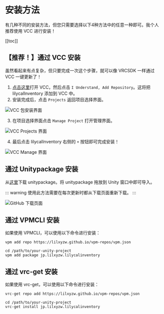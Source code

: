 # 安装方法

有几种不同的安装方法，但您只需要选择以下4种方法中的任意一种即可。我个人推荐使用 VCC 进行安装！

[[toc]]

## 【推荐！】通过 VCC 安装

虽然看起来有点复杂，但只要完成一次这个步骤，就可以像 VRCSDK 一样通过 VCC 一键更新了！

1. [点击这里](vcc://vpm/addRepo?url=https://lilxyzw.github.io/vpm-repos/vpm.json)打开 VCC，然后点击 `I Understand, Add Repository`。这将把 lilycalInventory 添加到 VCC 中。
2. 安装完成后，点击 `Projects` 返回项目选择界面。

![VCC 包安装界面](/images/ja/tutorial/vcc_packages.png "VCC 包安装界面")

3. 在项目选择界面点击 `Manage Project` 打开管理界面。

![VCC Projects 界面](/images/ja/tutorial/vcc_projects.png "VCC Projects 界面")

4. 最后点击 lilycalInventory 右侧的 `+` 按钮即可完成安装！

![VCC Manage 界面](/images/ja/tutorial/vcc_manage.png "VCC Manage 界面")

## 通过 Unitypackage 安装

从[这里](https://github.com/lilxyzw/lilycalInventory/releases)下载 unitypackage。将 unitypackage 拖放到 Unity 窗口中即可导入。

::: warning
使用此方法需要在每次更新时都从下载页面重新下载。
:::

![GitHub 下载页面](/images/ja/tutorial/github_unitypackage.png "GitHub 下载页面")

## 通过 VPMCLI 安装

如果使用 VPMCLI，可以使用以下命令进行安装：

```
vpm add repo https://lilxyzw.github.io/vpm-repos/vpm.json

cd /path/to/your-unity-project
vpm add package jp.lilxyzw.lilycalinventory
```

## 通过 vrc-get 安装

如果使用 vrc-get，可以使用以下命令进行安装：

```
vrc-get repo add https://lilxyzw.github.io/vpm-repos/vpm.json

cd /path/to/your-unity-project
vrc-get install jp.lilxyzw.lilycalinventory
``` 